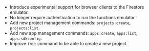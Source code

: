 * Introduce experimental support for browser clients to the Firestore emulator.
* No longer require authentication to run the functions emulator.
* Add new project management commands: `projects:create`, `projects:list`.
* Add new app management commands: `apps:create`, `apps:list`, `apps:sdkconfig`.
* Improve `init` command to be able to create a new project.
